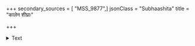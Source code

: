 +++
secondary_sources = [ "MSS_9877",]
jsonClass = "Subhaashita"
title = "कालेन शीघ्राः"

+++

<details><summary>Text</summary>

कालेन शीघ्राः प्रविवान्ति वाताः कालेन वृष्टिर्जलदानुपैति।  
कालेन पद्मोत्पलवज्जलं च कालेन पुष्पन्ति नगा वनेषु॥
</details>
